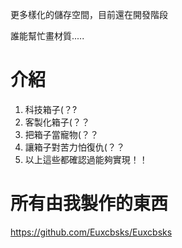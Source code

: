 更多樣化的儲存空間，目前還在開發階段

誰能幫忙畫材質.....

# 介紹
1. 科技箱子(？?
2. 客製化箱子(？？
3. 把箱子當寵物(？？
4. 讓箱子對苦力怕復仇(？？
5. 以上這些都確認過能夠實現！！

# 所有由我製作的東西
https://github.com/Euxcbsks/Euxcbsks
